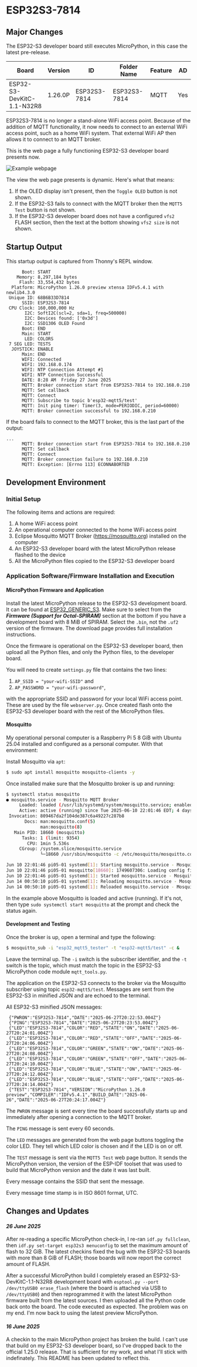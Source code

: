 # ESP32S3-7814
## Major Changes

The ESP32-S3 developer board still executes MicroPython, in this case the latest pre-release.

| Board                    | Version | ID           | Folder Name   | Feature | AD  |
|--------------------------|---------|--------------|---------------|---------|-----|
|ESP32-S3-DevKitC-1.1-N32R8| 1.26.0P | ESP32S3-7814 | ESP32S3-7814  | MQTT    | Yes |

ESP32S3-7814 is no longer a stand-alone WiFi access point. Because of the addition of MQTT functionality, it now needs to connect to an external WiFi access point, such as a home WiFi system. That external WiFi AP then allows it to connect to an MQTT broker.

This is the web page a fully functioning ESP32-S3 developer board presents now.

![Example webpage](../Assets/ESP32-S3-7814-Screenshot_20250614.png)

The view the web page presents is dynamic. Here's what that means:
1. If the OLED display isn't present, then the `Toggle OLED` button is not shown.
2. If the ESP32-S3 fails to connect with the MQTT broker then the `MQTT5 Test` button is not shown.
3. If the ESP32-S3 developer board does not have a configured `vfs2` FLASH section, then the text at the bottom showing `vfs2 size` is not shown.

## Startup Output
This startup output is captured from Thonny's REPL window.
```
      Boot: START
    Memory: 8,297,184 bytes
     Flash: 33,554,432 bytes
  Platform: MicroPython 1.26.0 preview xtensa IDFv5.4.1 with newlib4.3.0
 Unique ID: 68B6B33D7814
      SSID: ESP32S3-7814
 CPU Clock: 160,000,000 Hz
       I2C: SoftI2C(scl=2, sda=1, freq=500000)
       I2C: Devices found: ['0x3d']
       I2C: SSD1306 OLED Found
      Boot: END
      Main: START
       LED: COLORS
 7 SEG LED: TESTS
  JOYSTICK: ENABLE
      Main: END
      WIFI: Connected
      WIFI: 192.168.0.174
      WIFI: NTP Connection Attempt #1
      WIFI: NTP Connection Successful
      DATE: 8:28 AM  Friday 27 June 2025
      MQTT: Broker connection start from ESP32S3-7814 to 192.168.0.210
      MQTT: Set callback
      MQTT: Connect
      MQTT: Subscribe to topic b'esp32-mqtt5/test'
      MQTT: Init ping timer: Timer(3, mode=PERIODIC, period=60000)
      MQTT: Broker connection successful to 192.168.0.210

```
If the board fails to connect to the MQTT broker, this is the last part of the output:
```
...
      MQTT: Broker connection start from ESP32S3-7814 to 192.168.0.210
      MQTT: Set callback
      MQTT: Connect
      MQTT: Broker connection failure to 192.168.0.210
      MQTT: Exception: [Errno 113] ECONNABORTED
```
## Development Environment
### Initial Setup
The following items and actions are required:
1. A home WiFi access point
2. An operational computer connected to the home WiFi access point
3. Eclipse Mosquitto MQTT Broker (https://mosquitto.org) installed on the computer
4. An ESP32-S3 developer board with the latest MicroPython release flashed to the device
5. All the MicroPython files copied to the ESP32-S3 developer board
### Application Software/Firmware Installation and Execution
#### MicroPython Firmware and Application
Install the latest MicroPython release to the ESP32-S3 development board. It can be found at [ESP32_GENERIC_S3](https://micropython.org/download/ESP32_GENERIC_S3/). Make sure to select from the _**Firmware (Support for Octal-SPIRAM)**_ section at the bottom if you have a development board with 8 MiB of SPIRAM. Select the `.bin`, not the `.uf2` version of the firmware. The download page provides full installation instructions.

Once the firmware is operational on the ESP32-S3 developer board, then upload all the Python files, and only the Python files, to the developer board.

You will need to create `settings.py` file that contains the two lines:
1. `AP_SSID = "your-wifi-SSID"` and
2. `AP_PASSWORD = "your-wifi-password"`,

with the appropriate SSID and password for your local WiFi access point. These are used by the file `webserver.py`. Once created flash onto the ESP32-S3 developer board with the rest of the MicroPython files.

#### Mosquitto
My operational personal computer is a Raspberry Pi 5 8 GiB with Ubuntu 25.04 installed and configured as a personal computer. With that environment:

Install Mosquitto via `apt`:
```bash
$ sudo apt install mosquitto mosquitto-clients -y
```
Once installed make sure that the Mosquitto broker is up and running:
```bash
$ systemctl status mosquitto
● mosquitto.service - Mosquitto MQTT Broker
     Loaded: loaded (/usr/lib/systemd/system/mosquitto.service; enabled; preset: enabled)
     Active: active (running) since Tue 2025-06-10 22:01:46 EDT; 4 days ago
 Invocation: 809467da2f104de387c6a49227c287b8
       Docs: man:mosquitto.conf(5)
             man:mosquitto(8)
   Main PID: 18660 (mosquitto)
      Tasks: 1 (limit: 9354)
        CPU: 1min 5.536s
     CGroup: /system.slice/mosquitto.service
             └─18660 /usr/sbin/mosquitto -c /etc/mosquitto/mosquitto.conf

Jun 10 22:01:46 pi05-01 systemd[1]: Starting mosquitto.service - Mosquitto MQTT Broker...
Jun 10 22:01:46 pi05-01 mosquitto[18660]: 1749607306: Loading config file /etc/mosquitto/conf.d/default.conf
Jun 10 22:01:46 pi05-01 systemd[1]: Started mosquitto.service - Mosquitto MQTT Broker.
Jun 14 00:50:10 pi05-01 systemd[1]: Reloading mosquitto.service - Mosquitto MQTT Broker...
Jun 14 00:50:10 pi05-01 systemd[1]: Reloaded mosquitto.service - Mosquitto MQTT Broker.
```
In the example above Mosquitto is loaded and active (running). If it's not, then type `sudo systemctl start mosquitto` at the prompt and check the status again.
#### Development and Testing
Once the broker is up, open a terminal and type the following:
```bash
$ mosquitto_sub -i "esp32_mqtt5_tester" -t "esp32-mqtt5/test" -c &
```
Leave the terminal up. The `-i` switch is the subscriber identifier, and the `-t` switch is the topic, which must match the topic in the ESP32-S3 MicroPython code module `mqtt_tools.py`.

The application on the ESP32-S3 connects to the broker via the Mosquitto subscriber using topic `esp32-mqtt5/test`. Messages are sent from the ESP32-S3 in minified JSON and are echoed to the terminal.

All ESP32-S3 minified JSON messages:
```
 {"PWRON":"ESP32S3-7814","DATE":"2025-06-27T20:22:53.004Z"}
 {"PING":"ESP32S3-7814","DATE":"2025-06-27T20:23:53.004Z"}
 {"LED":"ESP32S3-7814","COLOR":"RED","STATE":"ON","DATE":"2025-06-27T20:24:01.004Z"}
 {"LED":"ESP32S3-7814","COLOR":"RED","STATE":"OFF","DATE":"2025-06-27T20:24:06.004Z"}
 {"LED":"ESP32S3-7814","COLOR":"GREEN","STATE":"ON","DATE":"2025-06-27T20:24:08.004Z"}
 {"LED":"ESP32S3-7814","COLOR":"GREEN","STATE":"OFF","DATE":"2025-06-27T20:24:10.004Z"}
 {"LED":"ESP32S3-7814","COLOR":"BLUE","STATE":"ON","DATE":"2025-06-27T20:24:12.004Z"}
 {"LED":"ESP32S3-7814","COLOR":"BLUE","STATE":"OFF","DATE":"2025-06-27T20:24:14.004Z"}
 {"TEST":"ESP32S3-7814","VERSION":"MicroPython 1.26.0 preview","COMPILER":"IDFv5.4.1","BUILD_DATE":"2025-06-26","DATE":"2025-06-27T20:24:17.004Z"}

```
The `PWRON` message is sent every time the board successfully starts up and immediately after opening a connection to the MQTT broker.

The `PING` message is sent every 60 seconds.

The `LED` messages are generated from the web page buttons toggling the color LED. They tell which LED color is chosen and if the LED is on or off.

The `TEST` message is sent via the `MQTT5 Test` web page button. It sends the MicroPython version, the version of the ESP-IDF toolset that was used to build that MicroPython version and the date it was last built.

Every message contains the SSID that sent the message.

Every message time stamp is in ISO 8601 format, UTC.

## Changes and Updates
#### _26 June 2025_

After re-reading a specific MicroPython check-in, I re-ran `idf.py fullclean`, then `idf.py set-target esp32s3 menuconfig` to set the maximum amount of flash to 32 GiB. The latest checkins fixed the bug with the ESP32-S3 boards with more than 8 GiB of FLASH; those boards will now report the correct amount of FLASH.

After a successful MicroPython build I completely erased an ESP32-S3-DevKitC-1.1-N32R8 development board with `esptool.py --port /dev/ttyUSB0 erase_flash` (where the board is attached via USB to `/dev/ttyUSB0`) and then reprogrammed it with the latest MicroPython firmware built from the latest sources. I then uploaded all the Python code back onto the board. The code executed as expected. The problem was on my end. I'm now back to using the latest preview MicroPython.

#### _16 June 2025_

A checkin to the main MicroPython project has broken the build. I can't use that build on my ESP32-S3 developer board, so I've dropped back to the official 1.25.0 release. That is sufficient for my work, and what I'll stick with indefinately. This README has been updated to reflect this.
